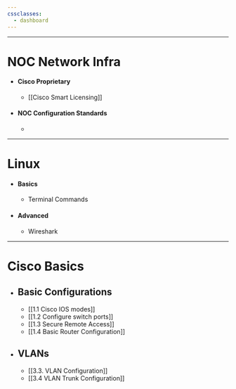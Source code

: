 ```yaml
---
cssclasses:
  - dashboard
---
```


---
# NOC Network Infra 

- #### Cisco Proprietary
	- [[Cisco Smart Licensing]] 
- #### NOC Configuration Standards
	- 


---
# Linux


- #### Basics
	- Terminal Commands
- #### Advanced
	- Wireshark


---
# Cisco Basics

- ## Basic Configurations
	- [[1.1 Cisco IOS modes]]
	- [[1.2 Configure switch ports]]
	- [[1.3 Secure Remote Access]]
	- [[1.4 Basic Router Configuration]]
- ## VLANs
	- [[3.3. VLAN Configuration]]
	- [[3.4 VLAN Trunk Configuration]]

